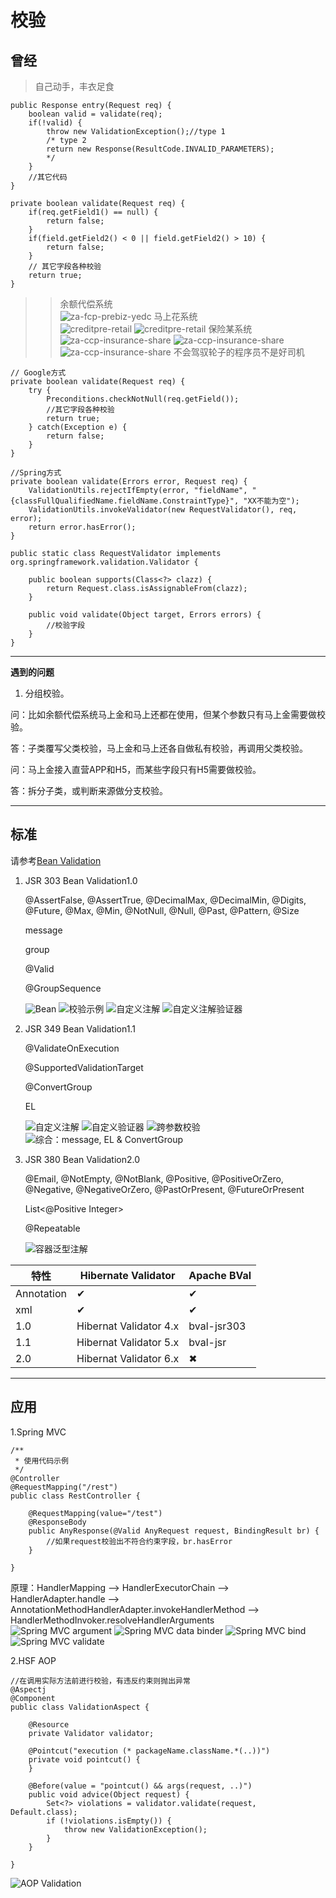 校验
======
## 曾经
> 自己动手，丰衣足食

    public Response entry(Request req) {
        boolean valid = validate(req);
        if(!valid) {
    		throw new ValidationException();//type 1
			/* type 2
			return new Response(ResultCode.INVALID_PARAMETERS);
			*/
		}
        //其它代码		
	}
	
	private boolean validate(Request req) {
	    if(req.getField1() == null) {
		    return false;
		}
		if(field.getField2() < 0 || field.getField2() > 10) {
			return false;
		}
		// 其它字段各种校验
		return true;
	}
>> 余额代偿系统	
	![za-fcp-prebiz-yedc](https://github.com/iMinusMinus/ex/blob/master/images/validation/yedc.png?raw=true)
>> 马上花系统	
	![creditpre-retail](https://github.com/iMinusMinus/ex/blob/master/images/validation/msh1.png?raw=true)
	![creditpre-retail](https://github.com/iMinusMinus/ex/blob/master/images/validation/msh2.png?raw=true)
>> 保险某系统
	![za-ccp-insurance-share](https://github.com/iMinusMinus/ex/blob/master/images/validation/policy1.png?raw=true)
	![za-ccp-insurance-share](https://github.com/iMinusMinus/ex/blob/master/images/validation/policy2.png?raw=true)
	![za-ccp-insurance-share](https://github.com/iMinusMinus/ex/blob/master/images/validation/policy3.png?raw=true)
> 不会驾驭轮子的程序员不是好司机

>>	
    // Google方式
	private boolean validate(Request req) {
		try {
			Preconditions.checkNotNull(req.getField());
			//其它字段各种校验
			return true;
		} catch(Exception e) {
			return false;
		}	
	}
>>	
    //Spring方式
	private boolean validate(Errors error, Request req) {
		ValidationUtils.rejectIfEmpty(error, "fieldName", "{classFullQualifiedName.fieldName.ConstraintType}", "XX不能为空");
		ValidationUtils.invokeValidator(new RequestValidator(), req, error);
		return error.hasError();
	}
>>    
	public static class RequestValidator implements org.springframework.validation.Validator {
>>	
		public boolean supports(Class<?> clazz) {
			return Request.class.isAssignableFrom(clazz);
		}
>>		
		public void validate(Object target, Errors errors) {
			//校验字段
		}
	}
-----------------------------------------------------------------------------------------------------------------------
__遇到的问题__

1. 分组校验。

问：比如余额代偿系统马上金和马上还都在使用，但某个参数只有马上金需要做校验。

答：子类覆写父类校验，马上金和马上还各自做私有校验，再调用父类校验。

问：马上金接入直营APP和H5，而某些字段只有H5需要做校验。

答：拆分子类，或判断来源做分支校验。

-----------------------------------------------------------------------------------------------------------------------

## 标准

   请参考[Bean Validation](http://beanvalidation.org/specification/ "Specification hosted on Red Hat")
   
1. JSR 303 Bean Validation1.0

   @AssertFalse, @AssertTrue, @DecimalMax, @DecimalMin, @Digits, @Future, @Max, @Min, @NotNull, @Null, @Past, @Pattern, @Size
   
   message
   
   group
   
   @Valid
   
   @GroupSequence
   
   ![Bean](https://github.com/iMinusMinus/ex/blob/master/images/validation/bean.png?raw=true)
   ![校验示例](https://github.com/iMinusMinus/ex/blob/master/images/validation/test.png?raw=true)
   ![自定义注解](https://github.com/iMinusMinus/ex/blob/master/images/validation/constraint.png?raw=true)
   ![自定义注解验证器](https://github.com/iMinusMinus/ex/blob/master/images/validation/constraintValidator.png?raw=true)
   
2. JSR 349 Bean Validation1.1

    @ValidateOnExecution
    
    @SupportedValidationTarget
    
    @ConvertGroup
	
    EL
	
   ![](https://github.com/iMinusMinus/ex/blob/master/images/validation/crossContraint.png?raw=true "自定义注解")
   ![自定义验证器](https://github.com/iMinusMinus/ex/blob/master/images/validation/crossValidator.png?raw=true)
   ![跨参数校验](https://github.com/iMinusMinus/ex/blob/master/images/validation/crossTest.png?raw=true)
   ![综合：message, EL & ConvertGroup](https://github.com/iMinusMinus/ex/blob/master/images/validation/mix.png?raw=true)
	
3. JSR 380 Bean Validation2.0

	@Email, @NotEmpty, @NotBlank, @Positive, @PositiveOrZero, @Negative, @NegativeOrZero, @PastOrPresent, @FutureOrPresent
    
	List<@Positive Integer>
    
	@Repeatable
	
	![容器泛型注解](https://github.com/iMinusMinus/ex/blob/master/images/validation/generic.png?raw=true)
	
<table>
	<thead><tr><th>特性</th><th>Hibernate Validator</th><th>Apache BVal</th></tr></thead>
	<tbody>
		<tr><td>Annotation</td><td>&#10004;</td><td>&#10004;</td></tr>
		<tr><td>xml</td><td>&#10004;</td><td>&#10004;</td></tr>
		<tr><td>1.0</td><td>Hibernat Validator 4.x</td><td>bval-jsr303</td></tr>
		<tr><td>1.1</td><td>Hibernat Validator 5.x</td><td>bval-jsr</td></tr>
		<tr><td>2.0</td><td>Hibernat Validator 6.x</td><td>&#10006;</td></tr>
	</tbody>
</table>

-----------------------------------------------------------------------------------------------------------------------


## 应用

1.Spring MVC

	/**
	 * 使用代码示例
	 */
	@Controller
	@RequestMapping("/rest")
	public class RestController {
	
		@RequestMapping(value="/test")
		@ResponseBody
		public AnyResponse(@Valid AnyRequest request, BindingResult br) {
			//如果request校验出不符合约束字段，br.hasError
		}
	
	}
	
原理：HandlerMapping --> HandlerExecutorChain --> HandlerAdapter.handle --> AnnotationMethodHandlerAdapter.invokeHandlerMethod --> HandlerMethodInvoker.resolveHandlerArguments	
   ![Spring MVC argument](https://github.com/iMinusMinus/ex/blob/master/images/validation/arg1.png?raw=true)
   ![Spring MVC data binder](https://github.com/iMinusMinus/ex/blob/master/images/validation/arg2.png?raw=true)
   ![Spring MVC bind](https://github.com/iMinusMinus/ex/blob/master/images/validation/bind.png?raw=true)
   ![Spring MVC validate](https://github.com/iMinusMinus/ex/blob/master/images/validation/validate.png?raw=true)
	
2.HSF AOP

	//在调用实际方法前进行校验，有违反约束则抛出异常
	@Aspectj
	@Component
	public class ValidationAspect {
	
	    @Resource
	    private Validator validator;
		
		@Pointcut("execution (* packageName.className.*(..))")
		private void pointcut() {
		}
		
		@Before(value = "pointcut() && args(request, ..)")
		public void advice(Object request) {
		    Set<?> violations = validator.validate(request, Default.class);
            if (!violations.isEmpty()) {
                throw new ValidationException();
            }
		}
		
	}

   ![AOP Validation](https://github.com/iMinusMinus/ex/blob/master/images/validation/aop.png?raw=true)
